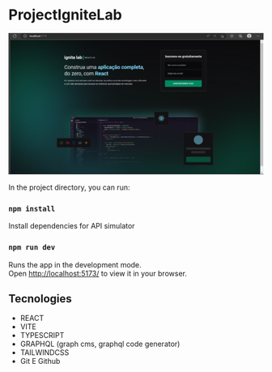 # ProjectIgniteLab

![Preview](./2023-02-17.png)

In the project directory, you can run:


###  `npm install` 

Install dependencies for API simulator

### `npm run dev`

Runs the app in the development mode.\
Open [http://localhost:5173/](http://localhost:5173/) to view it in your browser.





## Tecnologies

- REACT
- VITE
- TYPESCRIPT
- GRAPHQL (graph cms, graphql code generator)
- TAILWINDCSS
- Git E Github
